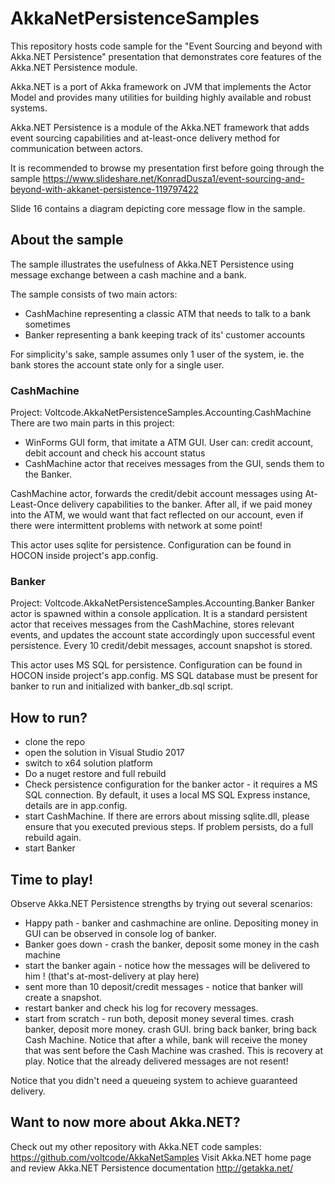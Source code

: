 # AkkaNetPersistenceSamples
This repository hosts code sample for the "Event Sourcing and beyond  with Akka.NET Persistence" presentation that demonstrates core features of the Akka.NET Persistence module.

Akka.NET is a port of Akka framework on JVM that implements the Actor Model and provides many utilities for building highly available and robust systems.

Akka.NET Persistence is a module of the Akka.NET framework that adds event sourcing capabilities and at-least-once delivery method for communication between actors.

It is recommended to browse my presentation first before going through the sample https://www.slideshare.net/KonradDusza1/event-sourcing-and-beyond-with-akkanet-persistence-119797422

Slide 16 contains a diagram depicting core message flow in the sample.

## About the sample

The sample illustrates the usefulness of Akka.NET Persistence using message exchange between a cash machine and a bank.

The sample consists of two main actors: 
* CashMachine representing a classic ATM that needs to talk to a bank sometimes
* Banker representing a bank keeping track of its' customer accounts

For simplicity's sake, sample assumes only 1 user of the system, ie. the bank stores the account state only for a single user.

### CashMachine 

Project: Voltcode.AkkaNetPersistenceSamples.Accounting.CashMachine
There are two main parts in this project:
* WinForms GUI form, that imitate a ATM GUI. User can: credit account, debit account and check his account status
* CashMachine actor that receives messages from the GUI, sends them to the Banker.

CashMachine actor, forwards the credit/debit account messages using At-Least-Once delivery capabilities to the banker. 
After all, if we paid money into the ATM, we would want that fact reflected on our account, even if there were intermittent problems with network at some point!

This actor uses sqlite for persistence. Configuration can be found in HOCON inside project's app.config.

### Banker

Project: Voltcode.AkkaNetPersistenceSamples.Accounting.Banker
Banker actor is spawned within a console application. It is a standard persistent actor that receives messages from the CashMachine, stores relevant events, and updates the account state accordingly upon successful event persistence.
Every 10 credit/debit messages, account snapshot is stored.

This actor uses MS SQL for persistence. Configuration can be found in HOCON inside project's app.config.
MS SQL database must be present for banker to run and initialized with banker_db.sql script.

## How to run?

* clone the repo
* open the solution in Visual Studio 2017
* switch to x64 solution platform
* Do a nuget restore and full rebuild
* Check persistence configuration for the banker actor - it requires a MS SQL connection. 
By default, it uses a local MS SQL Express instance, details are in app.config. 
* start CashMachine. If there are errors about missing sqlite.dll, please ensure that you executed previous steps. If problem persists, do a full rebuild again.
* start Banker

## Time to play!

Observe Akka.NET Persistence strengths by trying out several scenarios:
* Happy path - banker and cashmachine are online. Depositing money in GUI can be observed in console log of banker.
* Banker goes down - crash the banker, deposit some money in the cash machine
* start the banker again - notice how the messages will be delivered to him ! (that's at-most-delivery at play here)
* sent more than 10 deposit/credit messages - notice that banker will create a snapshot.
* restart banker and check his log for recovery messages.
* start from scratch - run both, deposit money several times. crash banker, deposit more money. crash GUI. bring back banker, bring back Cash Machine. Notice that after a while, bank will receive the money that was sent before the Cash Machine was crashed. This is recovery at play. Notice that the already delivered messages are not resent!

Notice that you didn't need a queueing system to achieve guaranteed delivery.

## Want to now more about Akka.NET?

Check out my other repository with Akka.NET code samples: https://github.com/voltcode/AkkaNetSamples
Visit Akka.NET home page and review Akka.NET Persistence documentation http://getakka.net/

